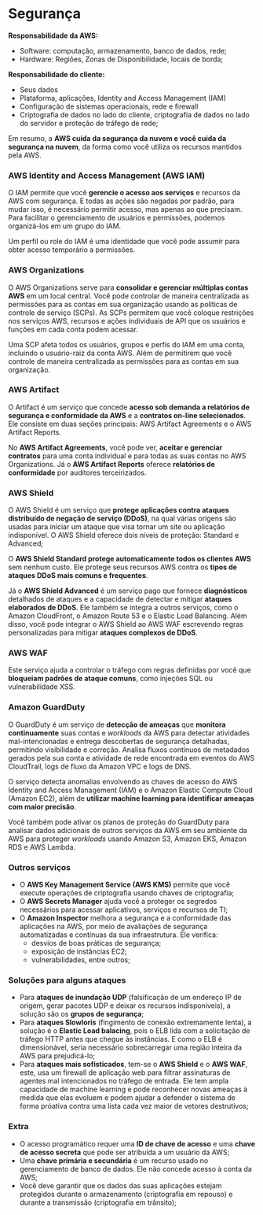 # Segurança

**Responsabilidade da AWS:**

- Software: computação, armazenamento, banco de dados, rede;
- Hardware: Regiões, Zonas de Disponibilidade, locais de borda;

**Responsabilidade do cliente:**

- Seus dados
- Plataforma, aplicações, Identity and Access Management (IAM)
- Configuração de sistemas operacionais, rede e firewall
- Criptografia de dados no lado do cliente, criptografia de dados no lado do
  servidor e proteção de tráfego de rede;

Em resumo, a **AWS cuida da segurança da nuvem e você cuida da segurança na nuvem**,
da forma como você utiliza os recursos mantidos pela AWS.

### AWS Identity and Access Management (AWS IAM)

O IAM permite que você **gerencie o acesso aos serviços** e recursos da AWS com
segurança. E todas as ações são negadas por padrão, para mudar isso, é
necessário permitir acesso, mas apenas ao que precisam. Para facilitar o
gerenciamento de usuários e permissões, podemos organizá-los em um grupo do IAM.

Um perfil ou role do IAM é uma identidade que você pode assumir para obter acesso
temporário a permissões.

### AWS Organizations

O AWS Organizations serve para **consolidar e gerenciar múltiplas contas AWS**
em um local central. Você pode controlar de maneira centralizada as permissões
para as contas em sua organização usando as políticas de controle de serviço
(SCPs). As SCPs permitem que você coloque restrições nos serviços AWS, recursos
e ações individuais de API que os usuários e funções em cada conta podem acessar.

Uma SCP afeta todos os usuários, grupos e perfis do IAM em uma conta, incluindo
o usuário-raiz da conta AWS. Além de permitirem que você controle de maneira
centralizada as permissões para as contas em sua organização.

### AWS Artifact

O Artifact é um serviço que concede
**acesso sob demanda a relatórios de segurança e conformidade da AWS** e a
**contratos on-line selecionados**. Ele consiste em duas seções principais: AWS
Artifact Agreements e o AWS Artifact Reports.

No **AWS Artifact Agreements**, você pode ver, **aceitar e gerenciar contratos**
para uma conta individual e para todas as suas contas no AWS Organizations. Já o
**AWS Artifact Reports** oferece **relatórios de conformidade** por auditores
terceirizados.

### AWS Shield

O AWS Shield é um serviço que
**protege aplicações contra ataques distribuído de negação de serviço (DDoS)**,
na qual várias origens são usadas para iniciar um ataque que visa tornar um site
ou aplicação indisponível. O AWS Shield oferece dois níveis de proteção: Standard
e Advanced;

O **AWS Shield Standard protege automaticamente todos os clientes AWS** sem
nenhum custo. Ele protege seus recursos AWS contra os
**tipos de ataques DDoS mais comuns e frequentes**.

Já o **AWS Shield Advanced** é um serviço pago que fornece **diagnósticos**
detalhados de ataques e a capacidade de detectar e mitigar
**ataques elaborados de DDoS**. Ele também se integra a outros serviços, como o
Amazon CloudFront, o Amazon Route 53 e o Elastic Load Balancing. Além disso, você
pode integrar o AWS Shield ao AWS WAF escrevendo regras personalizadas para
mitigar **ataques complexos de DDoS**.

### AWS WAF

Este serviço ajuda a controlar o tráfego com regras definidas por você que
**bloqueiam padrões de ataque comuns**, como injeções SQL ou vulnerabilidade XSS.

### Amazon GuardDuty

O GuardDuty é um serviço de **detecção de ameaças** que **monitora continuamente**
suas contas e _workloads_ da AWS para detectar atividades mal-intencionadas e
entrega descobertas de segurança detalhadas, permitindo visibilidade e correção.
Analisa fluxos contínuos de metadados gerados pela sua conta e atividade de rede
encontrada em eventos do AWS CloudTrail, logs de fluxo da Amazon VPC e logs de
DNS.

O serviço detecta anomalias envolvendo as chaves de acesso do AWS Identity and
Access Management (IAM) e o Amazon Elastic Compute Cloud (Amazon EC2), além de
**utilizar machine learning para identificar ameaças com maior precisão**.

Você também pode ativar os planos de proteção do GuardDuty para analisar dados
adicionais de outros serviços da AWS em seu ambiente da AWS para proteger
_workloads_ usando Amazon S3, Amazon EKS, Amazon RDS e AWS Lambda.

### Outros serviços

- O **AWS Key Management Service (AWS KMS)** permite que você execute operações
  de criptografia usando chaves de criptografia;
- O **AWS Secrets Manager** ajuda você a proteger os segredos necessários para
  acessar aplicativos, serviços e recursos de TI;
- O **Amazon Inspector** melhora a segurança e a conformidade das aplicações na
  AWS, por meio de avaliações de segurança automatizadas e contínuas da sua
  infraestrutura. Ele verifica:
  - desvios de boas práticas de segurança;
  - exposição de instâncias EC2;
  - vulnerabilidades, entre outros;

### Soluções para alguns ataques

- Para **ataques de inundação UDP** (falsificação de um endereço IP de origem,
  gerar pacotes UDP e deixar os recursos indisponíveis), a solução são os
  **grupos de segurança**;
- Para **ataques Slowloris** (fingimento de conexão extremamente lenta), a
  solução é o **Elastic Load balacing**, pois o ELB lida com a solicitação de
  tráfego HTTP antes que chegue às instâncias. E como o ELB é dimensionável,
  seria necessário sobrecarregar uma região inteira da AWS para prejudicá-lo;
- Para **ataques mais sofisticados**, tem-se o **AWS Shield** e o **AWS WAF**,
  este, usa um firewall de aplicação web para filtrar assinaturas de agentes mal
  intencionados no tráfego de entrada. Ele tem ampla capacidade de machine
  learning e pode reconhecer novas ameaças à medida que elas evoluem e podem
  ajudar a defender o sistema de forma próativa contra uma lista cada vez maior
  de vetores destrutivos;

### Extra

- O acesso programático requer uma **ID de chave de acesso** e uma
  **chave de acesso secreta** que pode ser atribuída a um usuário da AWS;
- Uma **chave primária e secundária** é um recurso usado no gerenciamento de
  banco de dados. Ele não concede acesso à conta da AWS;
- Você deve garantir que os dados das suas aplicações estejam protegidos durante
  o armazenamento (criptografia em repouso) e durante a transmissão (criptografia
  em trânsito);
